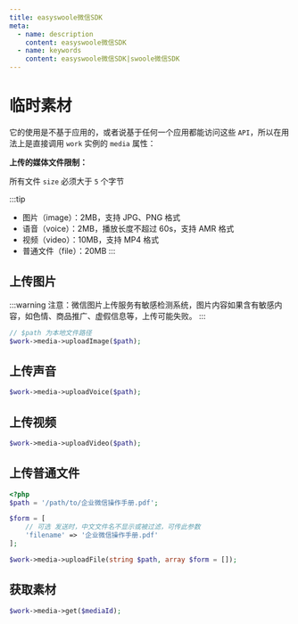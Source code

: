 ```yaml
---
title: easyswoole微信SDK
meta:
  - name: description
    content: easyswoole微信SDK
  - name: keywords
    content: easyswoole微信SDK|swoole微信SDK
---
```


# 临时素材

它的使用是不基于应用的，或者说基于任何一个应用都能访问这些 `API`，所以在用法上是直接调用 `work` 实例的 `media` 属性：

**上传的媒体文件限制：**

所有文件 `size` 必须大于 `5` 个字节

:::tip
- 图片（image）：2MB，支持 JPG、PNG 格式
- 语音（voice）：2MB，播放长度不超过 60s，支持 AMR 格式
- 视频（video）：10MB，支持 MP4 格式
- 普通文件（file）：20MB
:::

## 上传图片

:::warning
 注意：微信图片上传服务有敏感检测系统，图片内容如果含有敏感内容，如色情、商品推广、虚假信息等，上传可能失败。
:::

```php
// $path 为本地文件路径
$work->media->uploadImage($path);
```

## 上传声音

```php
$work->media->uploadVoice($path);
```

## 上传视频

```php
$work->media->uploadVideo($path);
```

## 上传普通文件

```php
<?php
$path = '/path/to/企业微信操作手册.pdf';

$form = [ 
    // 可选 发送时，中文文件名不显示或被过滤，可传此参数
    'filename' => '企业微信操作手册.pdf'
];

$work->media->uploadFile(string $path, array $form = []);
```

## 获取素材

```php
$work->media->get($mediaId);
```